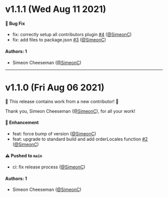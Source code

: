 # v1.1.1 (Wed Aug 11 2021)

#### 🐛 Bug Fix

- fix: correctly setup all contributors plugin [#4](https://github.com/tablecheck/locales/pull/4) ([@SimeonC](https://github.com/SimeonC))
- fix: add files to package.json [#3](https://github.com/tablecheck/locales/pull/3) ([@SimeonC](https://github.com/SimeonC))

#### Authors: 1

- Simeon Cheeseman ([@SimeonC](https://github.com/SimeonC))

---

# v1.1.0 (Fri Aug 06 2021)

:tada: This release contains work from a new contributor! :tada:

Thank you, Simeon Cheeseman ([@SimeonC](https://github.com/SimeonC)), for all your work!

#### 🚀 Enhancement

- feat: force bump of version ([@SimeonC](https://github.com/SimeonC))
- feat: upgrade to standard build and add orderLocales function [#2](https://github.com/tablecheck/locales/pull/2) ([@SimeonC](https://github.com/SimeonC))

#### ⚠️ Pushed to `main`

- ci: fix release process ([@SimeonC](https://github.com/SimeonC))

#### Authors: 1

- Simeon Cheeseman ([@SimeonC](https://github.com/SimeonC))
